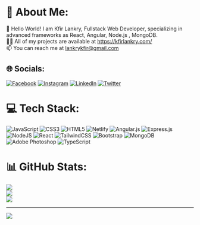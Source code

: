 # 💫 About Me:
👋 Hello World! I am Kfir Lankry, Fullstack Web Developer, specializing in advanced frameworks as React, Angular, Node.js , MongoDB.<br>👨‍💻 All of my projects are available at https://kfirlankry.com/<br>📫 You can reach me at lankrykfir@gmail.com


## 🌐 Socials:
[![Facebook](https://img.shields.io/badge/Facebook-%231877F2.svg?logo=Facebook&logoColor=white)](https://facebook.com/KfirPhanatic) [![Instagram](https://img.shields.io/badge/Instagram-%23E4405F.svg?logo=Instagram&logoColor=white)](https://instagram.com/phanaticmusic) [![LinkedIn](https://img.shields.io/badge/LinkedIn-%230077B5.svg?logo=linkedin&logoColor=white)](https://linkedin.com/in/kfirlankry) [![Twitter](https://img.shields.io/badge/Twitter-%231DA1F2.svg?logo=Twitter&logoColor=white)](https://twitter.com/PhanaticMusic) 

# 💻 Tech Stack:
![JavaScript](https://img.shields.io/badge/javascript-%23323330.svg?style=for-the-badge&logo=javascript&logoColor=%23F7DF1E) ![CSS3](https://img.shields.io/badge/css3-%231572B6.svg?style=for-the-badge&logo=css3&logoColor=white) ![HTML5](https://img.shields.io/badge/html5-%23E34F26.svg?style=for-the-badge&logo=html5&logoColor=white) ![Netlify](https://img.shields.io/badge/netlify-%23000000.svg?style=for-the-badge&logo=netlify&logoColor=#00C7B7) ![Angular.js](https://img.shields.io/badge/angular.js-%23E23237.svg?style=for-the-badge&logo=angularjs&logoColor=white) ![Express.js](https://img.shields.io/badge/express.js-%23404d59.svg?style=for-the-badge&logo=express&logoColor=%2361DAFB) ![NodeJS](https://img.shields.io/badge/node.js-6DA55F?style=for-the-badge&logo=node.js&logoColor=white) ![React](https://img.shields.io/badge/react-%2320232a.svg?style=for-the-badge&logo=react&logoColor=%2361DAFB) ![TailwindCSS](https://img.shields.io/badge/tailwindcss-%2338B2AC.svg?style=for-the-badge&logo=tailwind-css&logoColor=white) ![Bootstrap](https://img.shields.io/badge/bootstrap-%23563D7C.svg?style=for-the-badge&logo=bootstrap&logoColor=white) ![MongoDB](https://img.shields.io/badge/MongoDB-%234ea94b.svg?style=for-the-badge&logo=mongodb&logoColor=white) ![Adobe Photoshop](https://img.shields.io/badge/adobephotoshop-%2331A8FF.svg?style=for-the-badge&logo=adobephotoshop&logoColor=white) ![TypeScript](https://img.shields.io/badge/typescript-%23007ACC.svg?style=for-the-badge&logo=typescript&logoColor=white)
# 📊 GitHub Stats:
![](https://github-readme-stats.vercel.app/api?username=KfirLankry&theme=default&hide_border=false&include_all_commits=false&count_private=false)<br/>
![](https://github-readme-streak-stats.herokuapp.com/?user=KfirLankry&theme=default&hide_border=false)<br/>
![](https://github-readme-stats.vercel.app/api/top-langs/?username=KfirLankry&theme=default&hide_border=false&include_all_commits=false&count_private=false&layout=compact)

---
[![](https://visitcount.itsvg.in/api?id=KfirLankry&icon=0&color=0)](https://visitcount.itsvg.in)

<!-- Proudly created with GPRM ( https://gprm.itsvg.in ) -->
